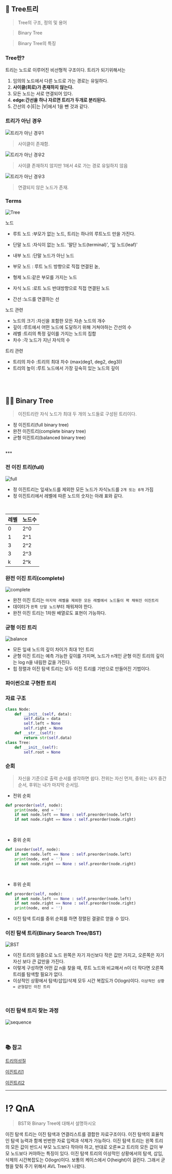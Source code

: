 ## 🌳 Tree트리
> Tree의 구조, 정의 및 용어

> Binary Tree

> Binary Tree의 특징

### Tree란?
트리는 노드로 이루어진 비선형적 구조이다.
트리가 되기위해서는 

1. 임의의 노드에서 다른 노드로 가는 경로는 유일하다.
2. __사이클(회로)가 존재하지 않는다.__
3. 모든 노드는 서로 연결되어 있다.
4. __edge:간선을 하나 자르면 트리가 두개로 분리된다.__
5. 간선의 수|E|는 |V|에서 1을 뺀 것과 같다.

### 트리가 아닌 경우
![트리가 아닌 경우1](img/notTree1.png)

> 사이클이 존재함.

![트리가 아닌 경우2](img/notTree2.png)

> 사이클 존재하지 않지만 1에서 4로 가는 경로 유일하지 않음

![트리가 아닌 경우3](img/notTree3.png)

> 연결되지 않은 노드가 존재.

### Terms
![Tree](img/treeArchitecture.png)

노드
- 루트 노드 :부모가 없는 노드, 트리는 하나의 루트노드 만을 가진다.
- 단말 노드 :자식이 없는 노드. '말단 노드(terminal)', '잎 노드(leaf)'
- 내부 노드 :단말 노드가 아닌 노드
- 부모 노드 : 루트 노드 방향으로 직접 연결된 녿,
- 형제 노드:같은 부모를 가지는 노드
- 자식 노드 :로트 노드 반대방향으로 직접 연결된 노드

- 간선 :노드를 연결하는 선


노드 관련 
- 노드의 크기 :자신을 포함한 모든 자손 노드의 개수
- 깊이 :루트에서 어떤 노드에 도달하기 위해 거쳐야하는 간선의 수
- 레벨 :트리의 특정 깊이를 가지는 노드의 집합
- 차수 :각 노드가 지닌 자식의 수

트리 관련
- 트리의 차수 :트리의 최대 차수 (max(deg1, deg2, deg3))
- 트리의 높이 :루트 노드에서 가장 깊숙히 있는 노드의 깊이
<br><br><br><br>
## 🌲🌲 Binary Tree
> 이진트리란 자식 노드가 최대 두 개의 노드들로 구성된 트리이다.
- 정 이진트리(full binary tree)
- 완전 이진트리(complete binary tree)
- 균형 이진트리(balanced binary tree)
<br>
***
<br>

### 전 이진 트리(full)
![full](img/fullBT.png)
- 정 이진트리는 잎새노드를 제외한 모든 노드가 자식노드를 `2개 또는 0개` 가짐
- 정 이진트리에서 레벨에 따른 노드의 숫자는 아래 표와 같다.
<br>


|레벨|노드수|
|--|-----|
|0|2^0|
|1|2^1|
|3|2^2|
|3|2^3|
|k|2^k|

### 완전 이진 트리(complete)
![complete](img/completeBT.png)
- 완전 이진 트리는 `마지막 레벨을 제외한 모든 레벨에서 노드들이 꽉 채워진 이진트리`
- 데이터가 `왼쪽 단말 노드`부터 채워져야 한다.
- 완전 이진 트리는 1차원 배열로도 표현이 가능하다.

### 균형 이진 트리
![balance](img/balancedBT.png)
- 모든 잎새 노드의 깊이 차이가 최대 1인 트리
- 균형 이진 트리는 예측 가능한 깊이를 가지며, 노드가 n개인 균형 이진 트리의 깊이는 log n을 내림한 값을 가진다.
- 힙 정렬과 이진 탐색 트리는 모두 이진 트리를 기반으로 만들어진 기법이다.

### 파이썬으로 구현한 트리
### 자료 구조
```python
class Node:
    def __init__(self, data):
        self.data = data
        self.left = None
        self.right = None
    def __str__(self):
        return str(self.data)
class Tree:
    def __init__(self):
        self.root = None
```

### 순회
> 자신을 기준으로 출력 순서를 생각하면 쉽다. 전위는 자신 먼저, 중위는 내가 중간 순서, 후위는 내가 마지막 순서임.

- 전위 순회


```python
def preorder(self, node):
    print(node, end = '')
    if not node.left == None : self.preorder(node.left)
    if not node.right == None : self.preorder(node.right)
```
<br>

- 중위 순회

```python
def inorder(self, node):
    if not node.left == None : self.preorder(node.left)
    print(node, end = '')
    if not node.right == None : self.preorder(node.right)
```
<br>

- 후위 순회

```python
def preorder(self, node):
    if not node.left == None : self.preorder(node.left)
    if not node.right == None : self.preorder(node.right)
    print(node, end = '')
```
- 이진 탐색 트리를 중위 순회를 하면 정렬된 결괄르 얻을 수 있다.

### 이진 탐색 트리(Binary Search Tree/BST)
![BST](img/BST.png)
<br>
- 이진 트리의 일종으로 노드 왼쪽은 자기 자신보다 작은 값만 가지고, 오른쪽은 자기 자신 보다 큰 값만을 가진다.
- 이렇게 구성하면 어떤 값 n을 찾을 때, 루트 노드와 비교해서 n이 더 작다면 오른쪽 트리를 탐색할 필요가 없다.
- 이상적인 상황에서 탐색/삽입/삭제 모두 시간 복잡도가 O(logn)이다.
`이상적인 상황 = 균형잡인 이진 트리`
<br>

### 이진 탐색 트리 찾는 과정
![sequence](img/BstSeq.png)
<br><br><br>
### 📚 참고


[트리의성질](https://namu.wiki/w/%ED%8A%B8%EB%A6%AC(%EA%B7%B8%EB%9E%98%ED%94%84))
<br>

[이진트리1](https://smujihoon.tistory.com/153)
<br>

[이진트리2](https://ratsgo.github.io/data%20structure&algorithm/2017/10/21/tree/)

***
# ⁉️ QnA
> BST와 Binary Tree에 대해서 설명하시오

이진 탐색 트리는 이진 탐색과 연결리스트를 결합한 자료구조이다. 이진 탐색의 효율적인 탐색 능력과 함께 빈번한 자료 입력과 삭제가 가능하다. 이진 탐색 트리는 왼쪽 트리의 모든 값이 반드시 부모 노드보다 작아야 하고, 반대로 오른ㅉ고 트리의 모든 값이 부모 노드보다 커야하는 특징이 있다. 이진 탐색 트리의 이상적인 상황에서의 탐색, 삽입, 삭제의 시간복잡도는 O(logn)이다. 보통의 케이스에서 O(height)이 걸린다. 그래서 균형을 맞춰 주기 위해서 AVL Tree가 나왔다.
